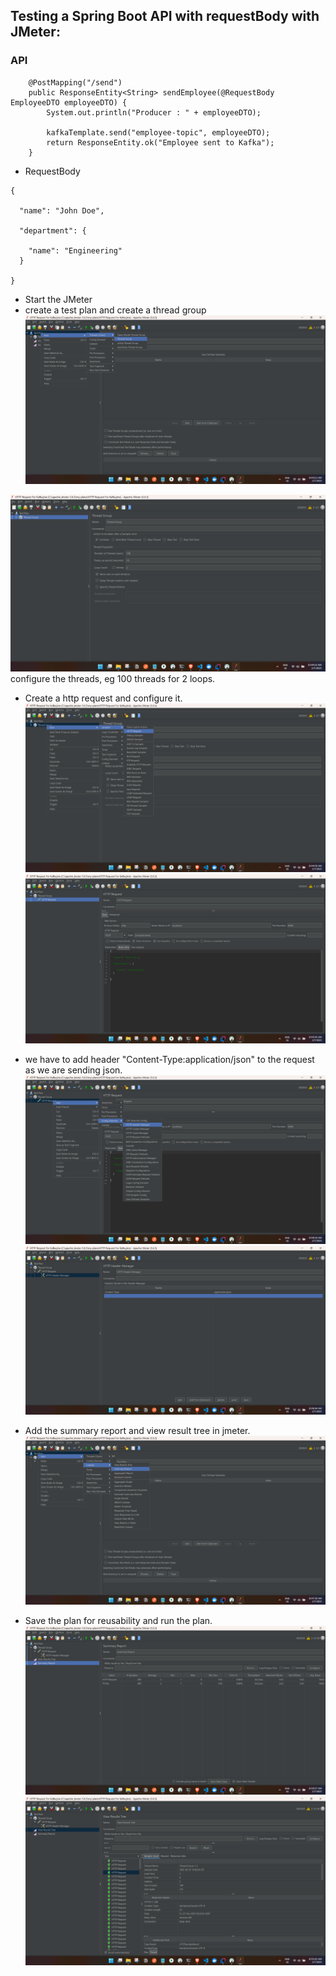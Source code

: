 ## Testing a Spring Boot API with requestBody with JMeter:


### API

```
    @PostMapping("/send")
    public ResponseEntity<String> sendEmployee(@RequestBody EmployeeDTO employeeDTO) {
        System.out.println("Producer : " + employeeDTO);

        kafkaTemplate.send("employee-topic", employeeDTO);
        return ResponseEntity.ok("Employee sent to Kafka");
    }

```

- RequestBody
```
{
  
  "name": "John Doe",
  
  "department": {

    "name": "Engineering"
  }
 
}

```

- Start the JMeter
- create a test plan and create a thread group
![alt text](image-7.png)

![alt text](image-9.png)
configure the threads, eg 100 threads for 2 loops.

- Create a http request and configure it.
![alt text](image-10.png)
![alt text](image-11.png)

- we have to add header "Content-Type:application/json" to the request as we are sending json.
![alt text](image-12.png)
![alt text](image-13.png)

- Add the summary report and view result tree in jmeter.
![alt text](image-14.png)

- Save the plan for reusability and run the plan.
![alt text](image-15.png)
![alt text](image-16.png)